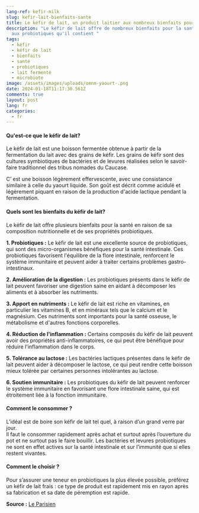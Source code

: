 ```yaml
---
lang-ref: kefir-milk
slug: kefir-lait-bienfaits-sante
title: Le kéfir de lait, un produit laitier aux nombreux bienfaits pour la santé
description: "Le kéfir de lait offre de nombreux bienfaits pour la santé grâce
  aux probiotiques qu'il contient "
tags:
  - kéfir
  - kéfir de lait
  - bienfaits
  - santé
  - probiotiques
  - lait fermenté
  - microbiote
image: /assets/images/uploads/omnm-yaourt-.png
date: 2024-01-18T11:17:30.561Z
comments: true
layout: post
lang: fr
categories:
  - fr
---
```

#### Qu'est-ce que le kéfir de lait? 

Le kéfir de lait est une boisson fermentée obtenue à partir de la fermentation du lait avec des grains de kéfir. Les grains de kéfir sont des cultures symbiotiques de bactéries et de levures réalisées selon le savoir-faire traditionnel des tribus nomades du Caucase. 

C’ est une boisson légèrement effervescente, avec une consistance similaire à celle du yaourt liquide. Son goût est décrit comme acidulé et légèrement piquant en raison de la production d'acide lactique pendant la fermentation.

#### Quels sont les bienfaits du kéfir de lait? 

Le kéfir de lait offre plusieurs bienfaits pour la santé en raison de sa composition nutritionnelle et de ses propriétés probiotiques.

**1. Probiotiques :** Le kéfir de lait est une excellente source de probiotiques, qui sont des micro-organismes bénéfiques pour la santé intestinale. Ces probiotiques favorisent l'équilibre de la flore intestinale, renforcent le système immunitaire et peuvent aider à traiter certains problèmes gastro-intestinaux.

**2. Amélioration de la digestion :** Les probiotiques présents dans le kéfir de lait peuvent favoriser une digestion saine en aidant à décomposer les aliments et à absorber les nutriments.

**3. Apport en nutriments :** Le kéfir de lait est riche en vitamines, en particulier les vitamines B, et en minéraux tels que le calcium et le magnésium. Ces nutriments sont importants pour la santé osseuse, le métabolisme et d'autres fonctions corporelles.

**4. Réduction de l'inflammation :** Certains composés du kéfir de lait peuvent avoir des propriétés anti-inflammatoires, ce qui peut être bénéfique pour réduire l'inflammation dans le corps.

**5. Tolérance au lactose :** Les bactéries lactiques présentes dans le kéfir de lait peuvent aider à décomposer le lactose, ce qui peut rendre cette boisson mieux tolérée par certaines personnes intolérantes au lactose.

**6. Soutien immunitaire :** Les probiotiques du kéfir de lait peuvent renforcer le système immunitaire en favorisant une flore intestinale saine, qui est étroitement liée à la fonction immunitaire.

#### Comment le consommer ?

L’idéal est de boire son kéfir de lait tel quel, à raison d’un grand verre par jour.\
Il faut le consommer rapidement après achat et surtout après l’ouverture du pot et ne surtout pas le faire bouillir. Les bactéries et levures probiotiques ne sont en effet actives sur la santé intestinale et sur l’immunité que si elles restent vivantes.

#### Comment le choisir ?

Pour s’assurer une teneur en probiotiques la plus élevée possible, préférez un kéfir de lait frais : ce type de produit est rapidement mis en rayon après sa fabrication et sa date de péremption est rapide.

**S﻿ource :** [Le Parisien ](https://www.leparisien.fr/bien-manger/le-kefir-de-lait-un-super-aliment-a-mettre-au-menu-en-hiver-24-02-2022-K3GMS5BUA5HWJIVXATA52TJWS4.php#:~:text=Le%20k%C3%A9fir%20compte%20par%20ailleurs,particulier%20contre%20la%20gastro%2Dent%C3%A9rite.)